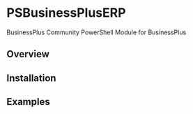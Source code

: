 # PSBusinessPlusERP

BusinessPlus Community PowerShell Module for BusinessPlus

## Overview

## Installation

## Examples

